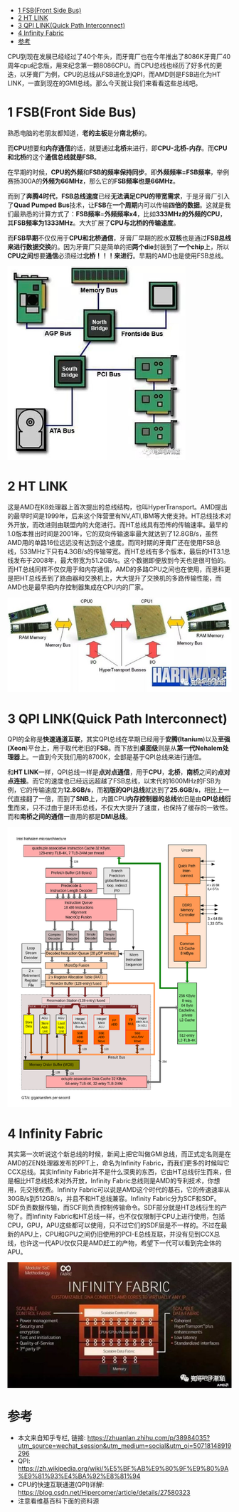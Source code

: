 
<!-- @import "[TOC]" {cmd="toc" depthFrom=1 depthTo=6 orderedList=false} -->

<!-- code_chunk_output -->

* [1 FSB(Front Side Bus)](#1-fsbfront-side-bus)
* [2 HT LINK](#2-ht-link)
* [3 QPI LINK(Quick Path Interconnect)](#3-qpi-linkquick-path-interconnect)
* [4 Infinity Fabric](#4-infinity-fabric)
* [参考](#参考)

<!-- /code_chunk_output -->

CPU到现在发展已经经过了40个年头，而牙膏厂也在今年推出了8086K牙膏厂40周年cpu纪念版，用来纪念第一颗8086CPU。而CPU总线也经历了好多代的更迭，以牙膏厂为例，CPU的总线从FSB进化到QPI，而AMD则是FSB进化为HT LINK，一直到现在的GMI总线。那么今天就让我们来看看这些总线吧。

# 1 FSB(Front Side Bus)

熟悉电脑的老朋友都知道，**老的主板**是分**南北桥**的。

而**CPU**想要和**内存通信**的话，就要通过**北桥**来进行，即**CPU\-北桥\-内存**。而**CPU和北桥**的这个**通信总线就是FSB**。

在早期的时候，**CPU的外频**和**FSB的频率保持同步**。即**外频频率=FSB频率**，举例赛扬300A的**外频为66MHz**，那么它的**FSB频率也是66MHz**。

而到了**奔腾4时代**，**FSB总线速度**已经**无法满足CPU的带宽需求**，于是牙膏厂引入了**Quad Pumped Bus**技术，让**FSB**在**一个周期**内可以传输**四倍的数据**。这就是我们最熟悉的计算方式了：**FSB频率**=**外频频率x4**，比如**333MHz的外频的CPU**，其**FSB频率为1333MHz**。大大扩展了**CPU与北桥的传输速度**。

而**FSB早期**不仅仅用于**CPU和北桥通信**，牙膏厂早期的胶水**双核**也是通过**FSB总线来进行数据交换**的。因为牙膏厂只是简单的把**两个die**封装到了**一个chip**上，所以**CPU之间**想要**通信**必须经过**北桥！！！来进行**。早期的AMD也是使用FSB总线。

![](./images/2019-04-24-10-17-28.png)

# 2 HT LINK

这是AMD在K8处理器上首次提出的总线结构，也叫HyperTransport。AMD提出的最早时间是1999年，后来这个阵营里有NV,ATI,IBM等大佬支持。HT总线技术对外开放，而改进则由联盟内的大佬进行。而HT总线具有恐怖的传输速率。最早的1.0版本推出时间是2001年，它的双向传输速率最大就达到了12.8GB/s，虽然AMD用的单路16位远远没有达到这个速度。而同时期的牙膏厂还在使用FSB总线，533MHz下只有4.3GB/s的传输带宽。而HT总线有多个版本，最后的HT3.1总线发布于2008年，最大带宽为51.2GB/s。这个数据即便放到今天也是很可怕的。而HT总线同样不仅仅用于和内存通信，AMD的多路CPU之间也在使用，而思科更是把HT总线丢到了路由器和交换机上，大大提升了交换机的多路传输性能，而AMD也是最早把内存控制器集成在CPU内的厂家。

![](./images/2019-04-24-10-31-54.png)

# 3 QPI LINK(Quick Path Interconnect)

QPI的全称是**快速通道互联**，其实QPI总线在早期已经用于**安腾(Itanium**)以及**至强(Xeon**)平台上，用于取代老旧的**FSB**。而下放到**桌面级**则是从**第一代Nehalem处理器**上。一直到今天我们用的8700K，全部是基于QPI总线来进行通信。

和**HT LINK**一样，QPI总线一样是**点对点通信**，用于**CPU**，**北桥**，**南桥**之间的**点对点连接**。而它的速度也已经远远超越了FSB总线，以末代的1600MHz的FSB为例，它的传输速度为**12.8GB/s**，而**初版的QPI总线**就达到了**25.6GB/s**，相比上一代直接翻了一倍，而到了**SNB**上，内置CPU**内存控制器的总线**依旧是由**QPI总线衍生**而来，只不过由于是环形总线，不仅大大提升了速度，也保持了缓存的一致性。而和**南桥之间的通信**一直用的都是**DMI总线**。

![Intel_Nehalem_arch.svg](./images/Intel_Nehalem_arch.svg)

# 4 Infinity Fabric

其实第一次听说这个新总线的时候，新闻上把它叫做GMI总线，而正式定名则是在AMD的ZEN处理器发布的PPT上，命名为Infinity Fabric，而我们更多的时候叫它CCX总线。其实Infinity Fabric并不是什么深奥的东西，它由HT总线衍生而来，但是相比HT总线技术对外开放，Infinity Fabric总线则是AMD的专利技术，你想用，先交授权费。Infinity Fabric可以说是AMD这个时代的基石，它的传速速率从30GB/s到512GB/s，并且不和HT总线兼容。Infinity Fabric分为SCF和SDF。SDF负责数据传输，而SCF则负责控制传输命令。SDF部分就是HT总线衍生的产物了。而Infinity Fabric和HT总线一样，也不仅仅限制于CPU上进行使用，包括CPU，GPU，APU这些都可以使用，只不过它们的SDF层是不一样的。不过在最新的APU上，CPU和GPU之间仍旧使用的PCI-E总线互联，并没有见到CCX总线，也许这一代APU仅仅只是AMD赶工的产物，希望下一代可以看到完全体的APU。

![](./images/2019-04-24-11-04-10.png)



# 参考

- 本文来自知乎专栏, 链接: https://zhuanlan.zhihu.com/p/38984035?utm_source=wechat_session&utm_medium=social&utm_oi=50718148919296
- QPI: https://zh.wikipedia.org/wiki/%E5%BF%AB%E9%80%9F%E9%80%9A%E9%81%93%E4%BA%92%E8%81%94
- CPU的快速互联通道(QPI)详解: https://blog.csdn.net/Hipercomer/article/details/27580323
- 注意看维基百科下面的资料源